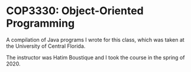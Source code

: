 # COP3330: Object-Oriented Programming
A compilation of Java programs I wrote for this class, which was taken at the University of Central Florida.

The instructor was Hatim Boustique and I took the course in the spring of 2020.
